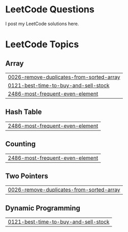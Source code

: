 # LeetCode Questions

I post my LeetCode solutions here.

<!---LeetCode Topics Start-->
# LeetCode Topics
## Array
|  |
| ------- |
| [0026-remove-duplicates-from-sorted-array](https://github.com/yashmishra12/LeetCode/tree/master/0026-remove-duplicates-from-sorted-array) |
| [0121-best-time-to-buy-and-sell-stock](https://github.com/yashmishra12/LeetCode/tree/master/0121-best-time-to-buy-and-sell-stock) |
| [2486-most-frequent-even-element](https://github.com/yashmishra12/LeetCode/tree/master/2486-most-frequent-even-element) |
## Hash Table
|  |
| ------- |
| [2486-most-frequent-even-element](https://github.com/yashmishra12/LeetCode/tree/master/2486-most-frequent-even-element) |
## Counting
|  |
| ------- |
| [2486-most-frequent-even-element](https://github.com/yashmishra12/LeetCode/tree/master/2486-most-frequent-even-element) |
## Two Pointers
|  |
| ------- |
| [0026-remove-duplicates-from-sorted-array](https://github.com/yashmishra12/LeetCode/tree/master/0026-remove-duplicates-from-sorted-array) |
## Dynamic Programming
|  |
| ------- |
| [0121-best-time-to-buy-and-sell-stock](https://github.com/yashmishra12/LeetCode/tree/master/0121-best-time-to-buy-and-sell-stock) |
<!---LeetCode Topics End-->